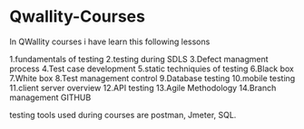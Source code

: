 # Qwallity-Courses


In QWallity courses i have learn this following lessons

1.fundamentals of testing 
2.testing during SDLS 
3.Defect managment process 
4.Test case development 
5.static techniquies of testing 
6.Black box 
7.White box 
8.Test management control 
9.Database testing 
10.mobile testing 
11.client server overview 
12.API testing 
13.Agile Methodology 
14.Branch management GITHUB

testing tools used during courses are postman, Jmeter, SQL.
